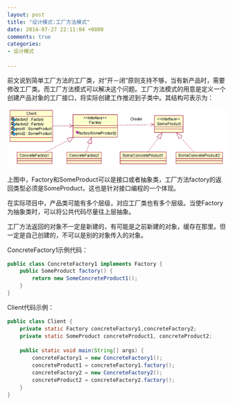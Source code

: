 ```yaml
---
layout: post
title: "设计模式:工厂方法模式"
date: 2014-07-27 22:11:04 +0800
comments: true
categories: 
- 设计模式

---
```


前文说到简单工厂方法的工厂类，对“开－闭”原则支持不够，当有新产品时，需要修改工厂类。而工厂方法模式可以解决这个问题。工厂方法模式的用意是定义一个创建产品对象的工厂接口，将实际创建工作推迟到子类中。其结构可表示为：

![image](/myresource/images/image_blog_2014-07-27_22.10.30.png)

<!--more-->
上图中，Factory和SomeProduct可以是接口或者抽象类，工厂方法factory的返回类型必须是SomeProduct，这也是针对接口编程的一个体现。

在实际项目中，产品类可能有多个层级，对应工厂类也有多个层级。当使Factory为抽象类时，可以将公共代码尽量往上层抽象。

工厂方法返回的对象不一定是新建的，有可能是之前新建的对象，缓存在那里。但一定是自己创建的，不可以是别的对象传入的对象。

ConcreteFactory1示例代码：

```java
public class ConcreteFactory1 implements Factory {
	public SomeProduct factory() {
		return new SomeConcreteProduct1();
	}  
}
```

Client代码示例：

```java
public class Client {
	private static Factory concreteFactory1,concreteFactory2;
	private static SomeProduct concreteProduct1, concreteProduct2;
	
	public static void main(String[] args) {
		concreteFactory1 = new ConcreteFactory1();
		concreteProduct1 = concreteFactory1.factory();
		concreteFactory2 = new ConcreteFactory2();
		concreteProduct2 = concreteFactory2.factory();
	}
}
```